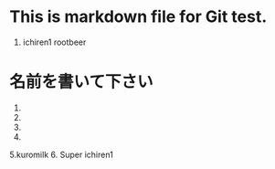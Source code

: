 # This is markdown file for Git test.

1. ichiren1
rootbeer

# 名前を書いて下さい
1.
2.
3.
4.
5.kuromilk
6. Super ichiren1
